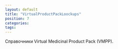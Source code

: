 ```yaml
---
layout: default
title: "VirtualProductPackLoockups"
position: 7
categories: 
tags: 
---
```


Справочники Virtual Medicinal Product Pack (VMPP).

 



 

 

